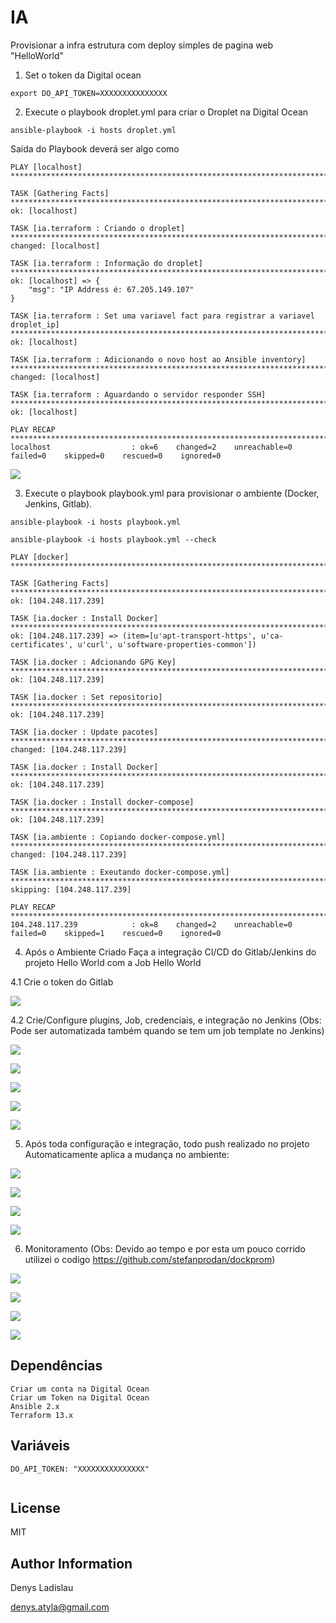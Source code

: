 IA
=========

Provisionar a infra estrutura com deploy simples de pagina web "HelloWorld"

1. Set o token da Digital ocean 

```
export DO_API_TOKEN=XXXXXXXXXXXXXXX
```

2. Execute o playbook droplet.yml para criar o Droplet na Digital Ocean
```
ansible-playbook -i hosts droplet.yml
```

Saida do Playbook deverá ser algo como 

```
PLAY [localhost] *****************************************************************************************************************************************************************************************************************

TASK [Gathering Facts] ***********************************************************************************************************************************************************************************************************
ok: [localhost]

TASK [ia.terraform : Criando o droplet] ******************************************************************************************************************************************************************************************
changed: [localhost]

TASK [ia.terraform : Informação do droplet] **************************************************************************************************************************************************************************************
ok: [localhost] => {
    "msg": "IP Address é: 67.205.149.107"
}

TASK [ia.terraform : Set uma variavel fact para registrar a variavel droplet_ip] *************************************************************************************************************************************************
ok: [localhost]

TASK [ia.terraform : Adicionando o novo host ao Ansible inventory] ***************************************************************************************************************************************************************
changed: [localhost]

TASK [ia.terraform : Aguardando o servidor responder SSH] ************************************************************************************************************************************************************************
ok: [localhost]

PLAY RECAP ***********************************************************************************************************************************************************************************************************************
localhost                  : ok=6    changed=2    unreachable=0    failed=0    skipped=0    rescued=0    ignored=0

```

![](/images/image1.PNG)


3. Execute o playbook playbook.yml para provisionar o ambiente (Docker, Jenkins, Gitlab).

```
ansible-playbook -i hosts playbook.yml

ansible-playbook -i hosts playbook.yml --check

PLAY [docker] *******************************************************************************************************************************************************************************************************************************

TASK [Gathering Facts] **********************************************************************************************************************************************************************************************************************
ok: [104.248.117.239]

TASK [ia.docker : Install Docker] ***********************************************************************************************************************************************************************************************************
ok: [104.248.117.239] => (item=[u'apt-transport-https', u'ca-certificates', u'curl', u'software-properties-common'])

TASK [ia.docker : Adcionando GPG Key] *******************************************************************************************************************************************************************************************************
ok: [104.248.117.239]

TASK [ia.docker : Set repositorio] **********************************************************************************************************************************************************************************************************
ok: [104.248.117.239]

TASK [ia.docker : Update pacotes] ***********************************************************************************************************************************************************************************************************
changed: [104.248.117.239]

TASK [ia.docker : Install Docker] ***********************************************************************************************************************************************************************************************************
ok: [104.248.117.239]

TASK [ia.docker : Install docker-compose] ***************************************************************************************************************************************************************************************************
ok: [104.248.117.239]

TASK [ia.ambiente : Copiando docker-compose.yml] ********************************************************************************************************************************************************************************************
changed: [104.248.117.239]

TASK [ia.ambiente : Exeutando docker-compose.yml] *******************************************************************************************************************************************************************************************
skipping: [104.248.117.239]

PLAY RECAP **********************************************************************************************************************************************************************************************************************************
104.248.117.239            : ok=8    changed=2    unreachable=0    failed=0    skipped=1    rescued=0    ignored=0

```

4. Após o Ambiente Criado Faça a integração CI/CD do Gitlab/Jenkins do projeto Hello World com a Job Hello World

4.1 Crie o token do Gitlab

![](/images/image2.PNG)


4.2 Crie/Configure plugins, Job, credenciais, e integração no Jenkins (Obs: Pode ser automatizada também quando se tem um job template no Jenkins)

![](/images/image3.PNG)

![](/images/image4.PNG)

![](/images/image5.PNG)

![](/images/image6.PNG)

![](/images/image7.PNG)


5. Após toda configuração e integração, todo push realizado no projeto Automaticamente aplica a mudança no ambiente:

![](/images/image8.PNG)

![](/images/image9.PNG)

![](/images/image10.PNG)

![](/images/image11.PNG)


6. Monitoramento (Obs: Devido ao tempo e por esta um pouco corrido utilizei o codigo https://github.com/stefanprodan/dockprom) 

![](/images/image12.PNG)

![](/images/image13.PNG)

![](/images/image14.PNG)

![](/images/image15.PNG)


Dependências
------------
```
Criar um conta na Digital Ocean
Criar um Token na Digital Ocean 
Ansible 2.x
Terraform 13.x
```

Variáveis
--------------

```
DO_API_TOKEN: "XXXXXXXXXXXXXXX"


```

License
-------

MIT

Author Information
------------------

Denys Ladislau

denys.atyla@gmail.com

